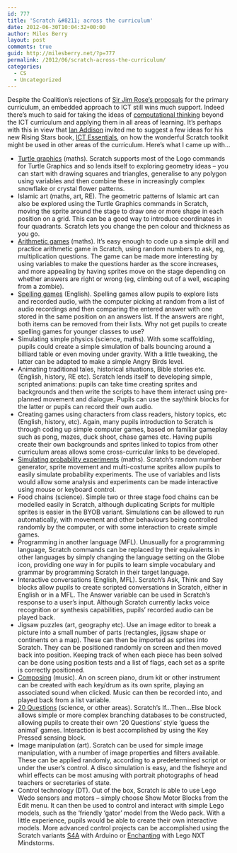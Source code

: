 ```yaml
---
id: 777
title: 'Scratch &#8211; across the curriculum'
date: 2012-06-30T10:04:32+00:00
author: Miles Berry
layout: post 
comments: true
guid: http://milesberry.net/?p=777
permalink: /2012/06/scratch-across-the-curriculum/
categories:
  - CS
  - Uncategorized
---
```

Despite the Coalition&#8217;s rejections of [Sir Jim Rose&#8217;s proposals](http://dl.dropbox.com/u/8648376/2009.pdf) for the primary curriculum, an embedded approach to ICT still wins much support. Indeed there&#8217;s much to said for taking the ideas of [computational thinking](http://compthink.cs.depaul.edu/Framework.pdf) beyond the ICT curriculum and applying them in all areas of learning. It&#8217;s perhaps with this in view that [Ian Addison](http://ianaddison.net) invited me to suggest a few ideas for his new Rising Stars book, [ICT Essentials](http://www.risingstars-uk.com/product/1295/rising-stars-essentials-ict/), on how the wonderful Scratch toolkit might be used in other areas of the curriculum. Here&#8217;s what I came up with&#8230;

  * [Turtle graphics](http://scratch.mit.edu/projects/32286840/) (maths). Scratch supports most of the Logo commands for Turtle Graphics and so lends itself to exploring geometry ideas &#8211; you can start with drawing squares and triangles, generalise to any polygon using variables and then combine these in increasingly complex snowflake or crystal flower patterns.
  * Islamic art (maths, art, RE). The geometric patterns of Islamic art can also be explored using the Turtle Graphics commands in Scratch, moving the sprite around the stage to draw one or more shape in each position on a grid. This can be a good way to introduce coordinates in four quadrants. Scratch lets you change the pen colour and thickness as you go.
  * [Arithmetic games](http://scratch.mit.edu/projects/15905989) (maths). It&#8217;s easy enough to code up a simple drill and practice arithmetic game in Scratch, using random numbers to ask, eg, multiplication questions. The game can be made more interesting by using variables to make the questions harder as the score increases, and more appealing by having sprites move on the stage depending on whether answers are right or wrong (eg, climbing out of a well, escaping from a zombie).
  * [Spelling games](http://scratch.mit.edu/projects/13589755) (English). Spelling games allow pupils to explore lists and recorded audio, with the computer picking at random from a list of audio recordings and then comparing the entered answer with one stored in the same position on an answers list. If the answers are right, both items can be removed from their lists. Why not get pupils to create spelling games for younger classes to use?
  * Simulating simple physics (science, maths). With some scaffolding, pupils could create a simple simulation of balls bouncing around a billiard table or even moving under gravity. With a little tweaking, the latter can be adapted to make a simple Angry Birds level.
  * Animating traditional tales, historical situations, Bible stories etc. (English, history, RE etc). Scratch lends itself to developing simple, scripted animations: pupils can take time creating sprites and backgrounds and then write the scripts to have them interact using pre-planned movement and dialogue. Pupils can use the say/think blocks for the latter or pupils can record their own audio.
  * Creating games using characters from class readers, history topics, etc (English, history, etc). Again, many pupils introduction to Scratch is through coding up simple computer games, based on familiar gameplay such as pong, mazes, duck shoot, chase games etc. Having pupils create their own backgrounds and sprites linked to topics from other curriculum areas allows some cross-curricular links to be developed.
  * [Simulating probability experiments](http://scratch.mit.edu/projects/27750964) (maths). Scratch&#8217;s random number generator, sprite movement and multi-costume sprites allow pupils to easily simulate probability experiments. The use of variables and lists would allow some analysis and experiments can be made interactive using mouse or keyboard control.
  * Food chains (science). Simple two or three stage food chains can be modelled easily in Scratch, although duplicating Scripts for multiple sprites is easier in the BYOB variant. Simulations can be allowed to run automatically, with movement and other behaviours being controlled randomly by the computer, or with some interaction to create simple games.
  * Programming in another language (MFL). Unusually for a programming language, Scratch commands can be replaced by their equivalents in other languages by simply changing the language setting on the Globe icon, providing one way in for pupils to learn simple vocabulary and grammar by programming Scratch in their target language.
  * Interactive conversations (English, MFL). Scratch&#8217;s Ask, Think and Say blocks allow pupils to create scripted conversations in Scratch, either in English or in a MFL. The Answer variable can be used in Scratch&#8217;s response to a user&#8217;s input. Although Scratch currently lacks voice recognition or synthesis capabilities, pupils&#8217; recorded audio can be played back.
  * Jigsaw puzzles (art, geography etc). Use an image editor to break a picture into a small number of parts (rectangles, jigsaw shape or continents on a map). These can then be imported as sprites into Scratch. They can be positioned randomly on screen and then moved back into position. Keeping track of when each piece has been solved can be done using position tests and a list of flags, each set as a sprite is correctly positioned.
  * [Composing](http://scratch.mit.edu/projects/28739630) (music). An on screen piano, drum kit or other instrument can be created with each key/drum as its own sprite, playing an associated sound when clicked. Music can then be recorded into, and played back from a list variable.
  * [20 Questions](http://scratch.mit.edu/projects/12976768/) (science, or other areas). Scratch&#8217;s If&#8230;Then&#8230;Else block allows simple or more complex branching databases to be constructed, allowing pupils to create their own &#8217;20 Questions&#8217; style &#8216;guess the animal&#8217; games. Interaction is best accomplished by using the Key Pressed sensing block.
  * Image manipulation (art). Scratch can be used for simple image manipulation, with a number of image properties and filters available. These can be applied randomly, according to a predetermined script or under the user&#8217;s control. A disco simulation is easy, and the fisheye and whirl effects can be most amusing with portrait photographs of head teachers or secretaries of state.
  * Control technology (DT). Out of the box, Scratch is able to use Lego Wedo sensors and motors &#8211; simply choose Show Motor Blocks from the Edit menu. It can then be used to control and interact with simple Lego models, such as the &#8216;friendly &#8216;gator&#8217; model from the Wedo pack. With a little experience, pupils would be able to create their own interactive models. More advanced control projects can be accomplished using the Scratch variants [S4A](http://seaside.citilab.eu/scratch/arduino) with Arduino or [Enchanting](http://enchanting.robotclub.ab.ca/tiki-index.php) with Lego NXT Mindstorms.

&nbsp;